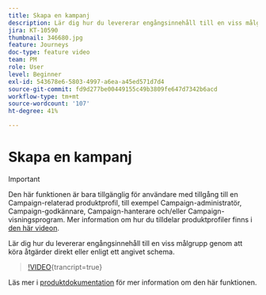 ```yaml
---
title: Skapa en kampanj
description: Lär dig hur du levererar engångsinnehåll till en viss målgrupp genom att köra åtgärder direkt eller enligt ett angivet schema.
jira: KT-10590
thumbnail: 346680.jpg
feature: Journeys
doc-type: feature video
team: PM
role: User
level: Beginner
exl-id: 543678e6-5803-4997-a6ea-a45ed571d7d4
source-git-commit: fd9d277be00449155c49b3809fe647d7342b6acd
workflow-type: tm+mt
source-wordcount: '107'
ht-degree: 41%

---
```


# Skapa en kampanj

>[!IMPORTANT]
>
>Den här funktionen är bara tillgänglig för användare med tillgång till en Campaign-relaterad produktprofil, till exempel Campaign-administratör, Campaign-godkännare, Campaign-hanterare och/eller Campaign-visningsprogram. Mer information om hur du tilldelar produktprofiler finns i [den här videon](/help/set-up-access/access-management.md).

Lär dig hur du levererar engångsinnehåll till en viss målgrupp genom att köra åtgärder direkt eller enligt ett angivet schema.

>[!VIDEO](https://video.tv.adobe.com/v/346680?quality=12&learn=on){trancript=true}

Läs mer i [produktdokumentation](https://experienceleague.adobe.com/docs/journey-optimizer/using/campaigns/get-started-with-campaigns.html?lang=en) för mer information om den här funktionen.

